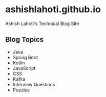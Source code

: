 # ashishlahoti.github.io
Ashish Lahoti's Technical Blog Site

## Blog Topics
* Java
* Spring Boot
* Kotlin
* JavaScript
* CSS
* Kafka
* Interview Questions
* Puzzles
